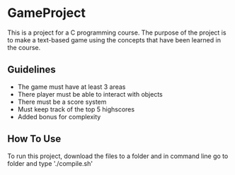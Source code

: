 # GameProject

This is a project for a C programming course. The purpose of the project is to make a text-based game using 
the concepts that have been learned in the course.

## Guidelines
* The game must have at least 3 areas
* There player must be able to interact with objects
* There must be a score system
* Must keep track of the top 5 highscores
* Added bonus for complexity

## How To Use
To run this project, download the files to a folder and in command line go to folder and type './compile.sh'
